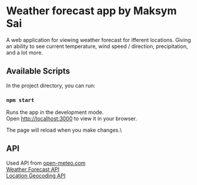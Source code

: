 # Weather forecast app by Maksym Sai

A web application for viewing weather forecast for ifferent locations. Giving an ability to see current temperature, wind speed / direction, precipitation, and 
a lot more.

## Available Scripts

In the project directory, you can run:

### `npm start`

Runs the app in the development mode.\
Open [http://localhost:3000](http://localhost:3000) to view it in your browser.

The page will reload when you make changes.\

## API

Used API from [open-meteo.com](https://open-meteo.com) \
[Weather Forecast API](https://open-meteo.com/en/docs#latitude=49.91&longitude=24.61&hourly=temperature_2m)\
[Location Geocoding API](https://open-meteo.com/en/docs/geocoding-api)
